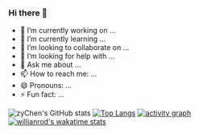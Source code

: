 ### Hi there 👋



- 🔭 I’m currently working on ...
- 🌱 I’m currently learning ...
- 👯 I’m looking to collaborate on ...
- 🤔 I’m looking for help with ...
- 💬 Ask me about ...
- 📫 How to reach me: ...
- 😄 Pronouns: ...
- ⚡ Fun fact: ...

![zyChen's GitHub stats](https://github-readme-stats.vercel.app/api?username=Mintisn&show_icons=true&theme=tokyonight)
[![Top Langs](https://github-readme-stats.vercel.app/api/top-langs/?username=Mintisn)](https://github.com/anuraghazra/github-readme-stats)
[![activity graph](https://github-readme-activity-graph.cyclic.app/graph?username=Mintisn&theme=dracula)](https://github.com/ashutosh00710/github-readme-activity-graph)
[![willianrod's wakatime stats](https://github-readme-stats.vercel.app/api/wakatime?username=Mintisn)](https://github.com/anuraghazra/github-readme-stats)

